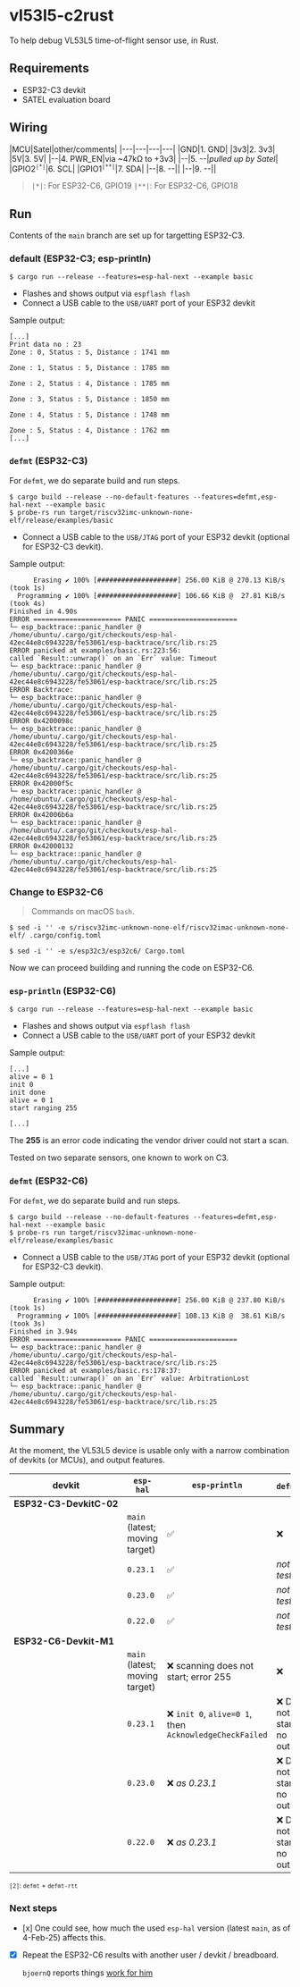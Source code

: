 # vl53l5-c2rust

To help debug VL53L5 time-of-flight sensor use, in Rust.

## Requirements

- ESP32-C3 devkit
- SATEL evaluation board

## Wiring

|MCU|Satel|other/comments|
|---|---|---|---|
|GND|1. GND|
|3v3|2. 3v3|
|5V|3. 5V|
|--|4. PWR_EN|via ~47kΩ to +3v3|
|--|5. --|*pulled up by Satel*|
|GPIO2<sup>`|*|`</sup>|6. SCL|
|GPIO1<sup>`|**|`</sup>|7. SDA|
|--|8. --||
|--|9. --||

>`|*|`: For ESP32-C6, GPIO19
>`|**|`: For ESP32-C6, GPIO18

## Run

Contents of the `main` branch are set up for targetting ESP32-C3.

### default (ESP32-C3; esp-println)

```
$ cargo run --release --features=esp-hal-next --example basic
```

- Flashes and shows output via `espflash flash`
- Connect a USB cable to the `USB/UART` port of your ESP32 devkit

Sample output:

```
[...]
Print data no : 23
Zone : 0, Status : 5, Distance : 1741 mm

Zone : 1, Status : 5, Distance : 1785 mm

Zone : 2, Status : 4, Distance : 1785 mm

Zone : 3, Status : 5, Distance : 1850 mm

Zone : 4, Status : 5, Distance : 1748 mm

Zone : 5, Status : 4, Distance : 1762 mm
[...]
```

### `defmt` (ESP32-C3)

For `defmt`, we do separate build and run steps. 

```
$ cargo build --release --no-default-features --features=defmt,esp-hal-next --example basic
$ probe-rs run target/riscv32imc-unknown-none-elf/release/examples/basic
```

- Connect a USB cable to the `USB/JTAG` port of your ESP32 devkit (optional for ESP32-C3 devkit).

Sample output:

```
      Erasing ✔ 100% [####################] 256.00 KiB @ 270.13 KiB/s (took 1s)
  Programming ✔ 100% [####################] 106.66 KiB @  27.81 KiB/s (took 4s)                                                                                                                    Finished in 4.90s
ERROR ====================== PANIC ======================
└─ esp_backtrace::panic_handler @ /home/ubuntu/.cargo/git/checkouts/esp-hal-42ec44e8c6943228/fe53061/esp-backtrace/src/lib.rs:25  
ERROR panicked at examples/basic.rs:223:56:
called `Result::unwrap()` on an `Err` value: Timeout
└─ esp_backtrace::panic_handler @ /home/ubuntu/.cargo/git/checkouts/esp-hal-42ec44e8c6943228/fe53061/esp-backtrace/src/lib.rs:25  
ERROR Backtrace:
└─ esp_backtrace::panic_handler @ /home/ubuntu/.cargo/git/checkouts/esp-hal-42ec44e8c6943228/fe53061/esp-backtrace/src/lib.rs:25  
ERROR 0x4200098c
└─ esp_backtrace::panic_handler @ /home/ubuntu/.cargo/git/checkouts/esp-hal-42ec44e8c6943228/fe53061/esp-backtrace/src/lib.rs:25  
ERROR 0x4200366e
└─ esp_backtrace::panic_handler @ /home/ubuntu/.cargo/git/checkouts/esp-hal-42ec44e8c6943228/fe53061/esp-backtrace/src/lib.rs:25  
ERROR 0x42000f5c
└─ esp_backtrace::panic_handler @ /home/ubuntu/.cargo/git/checkouts/esp-hal-42ec44e8c6943228/fe53061/esp-backtrace/src/lib.rs:25  
ERROR 0x42006b6a
└─ esp_backtrace::panic_handler @ /home/ubuntu/.cargo/git/checkouts/esp-hal-42ec44e8c6943228/fe53061/esp-backtrace/src/lib.rs:25  
ERROR 0x42000132
└─ esp_backtrace::panic_handler @ /home/ubuntu/.cargo/git/checkouts/esp-hal-42ec44e8c6943228/fe53061/esp-backtrace/src/lib.rs:25  
```

### Change to ESP32-C6

>Commands on macOS `bash`.

```
$ sed -i '' -e s/riscv32imc-unknown-none-elf/riscv32imac-unknown-none-elf/ .cargo/config.toml 
```

```
$ sed -i '' -e s/esp32c3/esp32c6/ Cargo.toml
```

Now we can proceed building and running the code on ESP32-C6.


### `esp-println` (ESP32-C6)

```
$ cargo run --release --features=esp-hal-next --example basic
```

- Flashes and shows output via `espflash flash`
- Connect a USB cable to the `USB/UART` port of your ESP32 devkit

Sample output:

```
[...]
alive = 0 1
init 0
init done
alive = 0 1
start ranging 255

[...]
```

The **255** is an error code indicating the vendor driver could not start a scan. 

Tested on two separate sensors, one known to work on C3.


### `defmt` (ESP32-C6)

For `defmt`, we do separate build and run steps. 

```
$ cargo build --release --no-default-features --features=defmt,esp-hal-next --example basic
$ probe-rs run target/riscv32imac-unknown-none-elf/release/examples/basic
```

- Connect a USB cable to the `USB/JTAG` port of your ESP32 devkit (optional for ESP32-C3 devkit).

Sample output:

```
      Erasing ✔ 100% [####################] 256.00 KiB @ 237.80 KiB/s (took 1s)
  Programming ✔ 100% [####################] 108.13 KiB @  38.61 KiB/s (took 3s)                                                                                                                    Finished in 3.94s
ERROR ====================== PANIC ======================
└─ esp_backtrace::panic_handler @ /home/ubuntu/.cargo/git/checkouts/esp-hal-42ec44e8c6943228/fe53061/esp-backtrace/src/lib.rs:25
ERROR panicked at examples/basic.rs:178:37:
called `Result::unwrap()` on an `Err` value: ArbitrationLost
└─ esp_backtrace::panic_handler @ /home/ubuntu/.cargo/git/checkouts/esp-hal-42ec44e8c6943228/fe53061/esp-backtrace/src/lib.rs:25
```

## Summary

At the moment, the VL53L5 device is usable only with a narrow combination of devkits (or MCUs), and output features.


|devkit|`esp-hal`|`esp-println`|`defmt`<sup>`[2]`</sup>|comments|
|---|---|---|---|---|
|**<nobr>ESP32-C3-DevkitC-02</nobr>**|
||`main` (latest; moving target)|✅|❌|
||`0.23.1`|✅|*not tested*|
||`0.23.0`|✅|*not tested*|
||`0.22.0`|✅|*not tested*|
|**ESP32-C6-Devkit-M1**|
||`main` (latest; moving target)|❌ scanning does not start; error 255|❌|
||`0.23.1`|❌ <!--was: Scanning starts (0), but never reaches `data_ready` state;-->`init 0`, `alive=0 1`, then `AcknowledgeCheckFailed`|❌ Does not start; no output|
||`0.23.0`|❌ *as 0.23.1*|❌ Does not start; no output|
||`0.22.0`|❌ *as 0.23.1*|❌ Does not start; no output|

<small>`[2]`: `defmt` + `defmt-rtt`</small>

<!-- Using:

$ espflash --version
espflash 3.3.0

$ probe-rs --version
probe-rs 0.26.0 (git commit: 4fd36e2)
-->

### Next steps

- [x] One could see, how much the used `esp-hal` version (latest `main`, as of 4-Feb-25) affects this.

- [x] Repeat the ESP32-C6 results with another user / devkit / breadboard.

	`bjoernQ` reports things [work for him](https://github.com/bjoernQ/vl53l5-c2rust/issues/1#issuecomment-2635855632)

